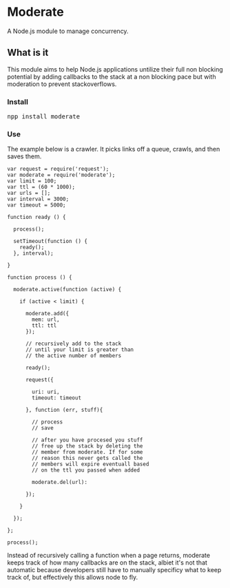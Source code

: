 # Moderate

A Node.js module to manage concurrency.

## What is it

This module aims to help Node.js applications untilize their full non blocking potential by adding callbacks to the stack at a non blocking pace but with moderation to prevent stackoverflows.

### Install

<pre>
npp install moderate
</pre>


### Use 

The example below is a crawler. It picks links off a queue, crawls, and then saves them.

    var request = require('request');
    var moderate = require('moderate');
    var limit = 100; 
    var ttl = (60 * 1000); 
    var urls = []; 
    var interval = 3000;
    var timeout = 5000;

    function ready () {

      process();

      setTimeout(function () {
        ready();
      }, interval);

    }

    function process () {

      moderate.active(function (active) {

        if (active < limit) {

          moderate.add({
            mem: url,
            ttl: ttl
          });

          // recursively add to the stack
          // until your limit is greater than
          // the active number of members 

          ready(); 

          request({

            uri: uri,
            timeout: timeout 

          }, function (err, stuff){

            // process
            // save    

            // after you have procesed you stuff
            // free up the stack by deleting the
            // member from moderate. If for some
            // reason this never gets called the
            // members will expire eventuall based
            // on the ttl you passed when added 

            moderate.del(url):

          });

        }

      });

    };

    process();
  

Instead of recursively calling a function when a page returns, moderate keeps track of how many callbacks are on the stack, albiet it's not that automatic because developers still have to manually specificy what to keep track of, but effectively this allows node to fly.
